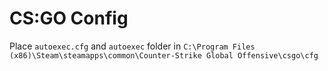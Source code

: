 # CS:GO Config
Place `autoexec.cfg` and `autoexec` folder in `C:\Program Files (x86)\Steam\steamapps\common\Counter-Strike Global Offensive\csgo\cfg`
